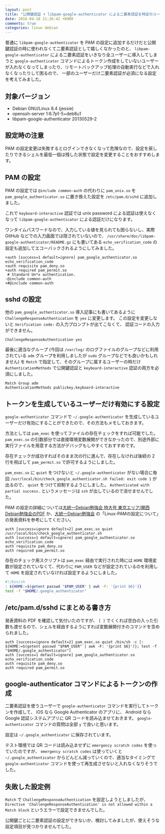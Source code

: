 ```yaml
---
layout: post
title: "公開鍵認証 + libpam-google-authenticator による二要素認証を特定のユーザーだけ対象に導入する"
date: 2016-04-18 21:26:42 +0900
comments: true
categories: linux debian
---
```

普通に `libpam-google-authenticator` を PAM の設定に追加するだけだと公開鍵認証の時に使われなくて二要素認証として嬉しくなかったのと、
`libpam-google-authenticator` による二要素認証をいきなり全ユーザーに導入してしまうと `google-authenticator` コマンドによるトークン作成をしていないユーザーが入れなくなってしまったり、リモートバックアップ処理の自動実行などで入れなくなったりして困るので、
一部のユーザーだけ二要素認証が必須になる設定を考えてみました。

<!--more-->

## 対象バージョン

- Debian GNU/Linux 8.4 (jessie)
- openssh-server 1:6.7p1-5+deb8u1
- libpam-google-authenticator 20130529-2

## 設定時の注意

PAM の設定変更は失敗するとログインできなくなって危険なので、設定を戻したりできるシェルを最低一個は残した状態で設定を変更することをおすすめします。

## PAM の設定

PAM の設定では `@include common-auth` の代わりに `pam_unix.so` を `pam_google_authenticator.so` に置き換えた設定を `/etc/pam.d/sshd` に追加しました。

これで `keyboard-interactive` 認証では unix password による認証は使えなくなって `libpam-google-authenticator` による認証だけになります。

ワンタイムパスワードなので、入力している値を見られても困らないし、実際 GitHub などでの入力画面では隠されていないので、 `/usr/share/doc/libpam-google-authenticator/README.gz` にも書いてある `echo_verification_code` の設定も追加してエコーバックされるようにしてみました。

```plain /etc/pam.d/sshd
+auth [success=1 default=ignore] pam_google_authenticator.so echo_verification_code
+auth requisite pam_deny.so
+auth required pam_permit.so
 # Standard Un*x authentication.
-@include common-auth
+#@include common-auth
```

## sshd の設定

他の `pam_google_authenticator.so` 導入記事にも書いてあるように
`ChallengeResponseAuthentication` を `yes` に変更します。
この設定を変更しないと `Verification code:` の入力プロンプトが出てこなくて、
認証コードの入力ができません。

```plain /etc/ssh/sshd_config
ChallengeResponseAuthentication yes
```

最後に適当なグループ (今回は `/var/log/` のログファイルのグループなどに利用されている `adm` グループを利用しましたが `sudo` グループなどでも良いかもしれません) を `Match` で指定して、そのグループに属するユーザーの時だけ `AuthenticationMethods` で公開鍵認証と `keyboard-interactive` 認証の両方を必須にしました。

```plain /etc/ssh/sshd_config
Match Group adm
AuthenticationMethods publickey,keyboard-interactive
```

## トークンを生成しているユーザーだけ有効にする設定

`google-authenticator` コマンドで `~/.google-authenticator` を生成しているユーザーだけ有効にすることができたので、その方法もメモしておきます。

方法としては `pam_exec` を使ってファイルの存在チェックをすれば可能でした。
`pam_exec.so` の引数部分では直接環境変数展開ができなかったので、別途外部に実行ファイルを用意する方法がデバッグもしやすくておすすめです。

存在チェックが成功すればそのまま次の行に進んで、存在しなければ後続の 2 行を飛ばして `pam_permit.so` で許可するようにしました。

`pam_exec.so` に `quiet` をつけないと `~/.google-authenticator` がない場合に毎回 `/usr/local/bin/check_google_authenticator.sh failed: exit code 1` が出るので、 `quiet` をつけて抑制するようにしました。
`Authenticated with partial success.` というメッセージは `ssh` が出しているので消せませんでした。

PAM の設定の詳細については[大統一Debian勉強会 特大号 東京エリア/関西Debian勉強会のPDF](http://tokyodebian.alioth.debian.org/pdf/debianmeetingresume2012-natsu.pdf) か、[大統一Debian勉強会](http://gum.debian.or.jp/2012/) の「Linux-PAMの設定について」の発表資料を参考にしてください。

```plain /etc/pam.d/sshd
auth [success=ignore default=2] pam_exec.so quiet /usr/local/bin/check_google_authenticator.sh
auth [success=1 default=ignore] pam_google_authenticator.so echo_verification_code
auth requisite pam_deny.so
auth required pam_permit.so
```

存在のチェック用スクリプトは `pam_exec` 経由で実行された時には `HOME` 環境変数が設定されていなくて、代わりに `PAM_USER` などが設定されているのを利用して `HOME` を設定されていなければ設定するようにしました。

```bash /usr/local/bin/check_google_authenticator.sh
#!/bin/sh
: ${HOME:=$(getent passwd "$PAM_USER" | awk -F: '{print $6}')}
test -f "$HOME/.google_authenticator"
```

## /etc/pam.d/sshd にまとめる書き方

発表資料の PDF を確認して気付いたのですが、 `[ ]` でくくれば空白の入った引数も渡せるので、シェルを経由するようにすれば変数展開付きのコマンドを含められました。

```plain /etc/pam.d/sshd
auth [success=ignore default=2] pam_exec.so quiet /bin/sh -c [: ${HOME:=$(getent passwd "$PAM_USER" | awk -F: '{print $6}')}; test -f "$HOME/.google_authenticator"]
auth [success=1 default=ignore] pam_google_authenticator.so echo_verification_code
auth requisite pam_deny.so
auth required pam_permit.so
```

## google-authenticator コマンドによるトークンの作成

二要素認証を使うユーザーで `google-authenticator` コマンドを実行してトークンを作成して、 iOS なら Google Authenticator のアプリに、 Android なら Google 認証システムアプリに QR コードを読み込ませておきます。
`google-authenticator` コマンドの質問は全部 `y` で良いと思います。

設定は `~/.google_authenticator` に保存されています。

テスト環境では QR コードは読み込ませずに `emergency scratch codes` を使っていたのですが、
`emergency scratch codes` は使っていくと `~/.google_authenticator` からどんどん減っていくので、適当なタイミングで `google-authenticator` コマンドを使って再生成させないと入れなくなりそうでした。

## 失敗した設定例

`Match` で `ChallengeResponseAuthentication` を設定しようとしましたが、 `Directive 'ChallengeResponseAuthentication' is not allowed within a Match block` というエラーで設定できませんでした。

公開鍵ごとに二要素認証の設定ができないか、検討してみましたが、使えそうな設定項目が見つかりませんでした。
